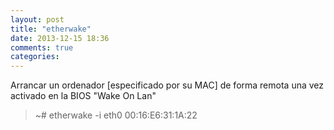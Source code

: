 ```yaml
---
layout: post
title: "etherwake"
date: 2013-12-15 18:36
comments: true
categories: 
---
```

Arrancar un ordenador [especificado por su MAC] de forma remota una vez activado en la BIOS "Wake On Lan"

>~# etherwake -i eth0 00:16:E6:31:1A:22

